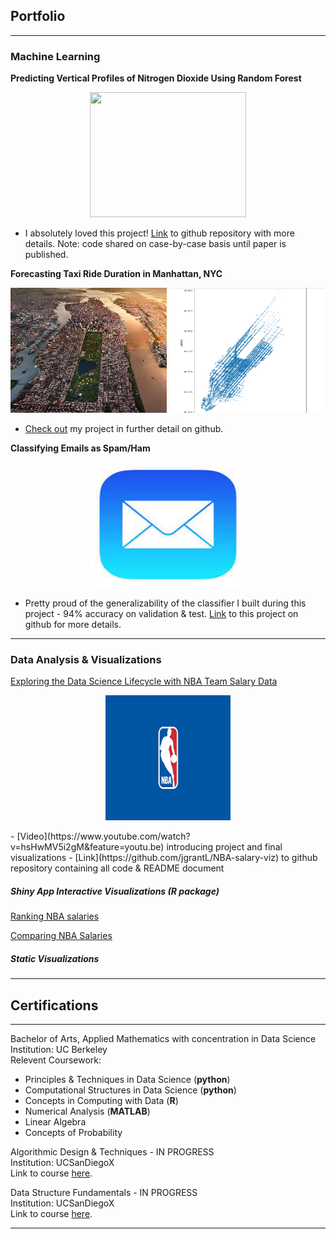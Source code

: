 ## Portfolio

---

### Machine Learning

**Predicting Vertical Profiles of Nitrogen Dioxide Using Random Forest**
<p align="center">
  <img width="250" height="200" src="/images/average_both_profile.jpeg" />
</p>

- I absolutely loved this project! [Link](https://github.com/jgrantL/NO2-profiles-ML) to github repository with more details. Note: code shared on case-by-case basis until paper is published.

**Forecasting Taxi Ride Duration in Manhattan, NYC**
<p img align="center">
  <img src="/images/manhattan_aerial_view.jpg" width="250" height="200" />
  <img src="/images/manhattan_polygon_of_data.png" width="250" height="200" /> 
</p>

- [Check out](https://github.com/jgrantL/Manhattan-Taxi-Forecasting) my project in further detail on github.

**Classifying Emails as Spam/Ham**
<p align="center">
  <img width="250" height="200" src="/images/mail_icon.jpg" />
</p>

- Pretty proud of the generalizability of the classifier I built during this project - 94% accuracy on validation & test. [Link](https://github.com/jgrantL/Email-Classification) to this project on github for more details. 

---

### Data Analysis & Visualizations

[Exploring the Data Science Lifecycle with NBA Team Salary Data](/final_nba_report.html)
<p align="center">
  <img width="200" height="200" src="/images/NBA_logo.png" />
</p>
- [Video](https://www.youtube.com/watch?v=hsHwMV5i2gM&feature=youtu.be) introducing project and final visualizations
- [Link](https://github.com/jgrantL/NBA-salary-viz) to github repository containing all code & README document


##### Shiny App Interactive Visualizations (R package)

[Ranking NBA salaries](https://jenny-projects.shinyapps.io/NBA-barplot/)

[Comparing NBA Salaries](https://jenny-projects.shinyapps.io/NBA-lineplot/)


##### Static Visualizations


---

## Certifications

---
Bachelor of Arts, Applied Mathematics with concentration in Data Science
<br>
Institution: UC Berkeley
<br>
Relevent Coursework: 
- Principles & Techniques in Data Science (**python**)
- Computational Structures in Data Science (**python**)
- Concepts in Computing with Data (**R**) 
- Numerical Analysis (**MATLAB**)
- Linear Algebra
- Concepts of Probability

Algorithmic Design & Techniques - IN PROGRESS
<br>
Institution: UCSanDiegoX
<br>
Link to course [here](https://www.edx.org/course/algorithmic-design-and-techniques).

Data Structure Fundamentals - IN PROGRESS
<br>
Institution: UCSanDiegoX
<br>
Link to course [here](https://www.edx.org/course/data-structures-fundamentals).

---

